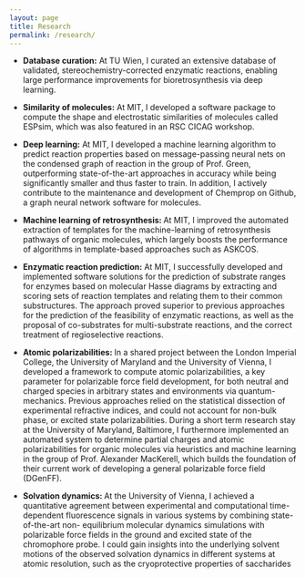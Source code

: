 ```yaml
---
layout: page
title: Research
permalink: /research/
---
```


* <b> Database curation:</b> At TU Wien, I curated an extensive database of validated, stereochemistry-corrected enzymatic reactions, enabling large performance improvements for bioretrosynthesis via deep learning.

* <b> Similarity of molecules:</b> At MIT, I developed a software package to compute the shape and electrostatic similarities of molecules called ESPsim, which was also featured in an RSC CICAG workshop.

* <b> Deep learning:</b> At MIT, I developed a machine learning algorithm to predict reaction properties based on message-passing neural nets on the condensed graph of reaction in the group of Prof. Green, outperforming state-of-the-art approaches in accuracy while being significantly smaller and thus faster to train. In addition, I actively contribute to the maintenance and development of Chemprop on Github, a graph neural network software for molecules.

* <b> Machine learning of retrosynthesis: </b>  At MIT, I improved the automated extraction of templates for the machine-learning of retrosynthesis pathways of organic molecules, which largely boosts the performance of algorithms in template-based approaches such as ASKCOS.

* <b>Enzymatic reaction prediction:</b> At MIT, I successfully developed and implemented software solutions for the prediction of substrate ranges for enzymes based on molecular Hasse diagrams by extracting and scoring sets of reaction templates and relating them to their common substructures. The approach proved superior to previous approaches for the prediction of the feasibility of enzymatic reactions, as well as the proposal of co-substrates for multi-substrate reactions, and the correct treatment of regioselective reactions.

* <b> Atomic polarizabilities: </b> In a shared project between the London Imperial College, the University of Maryland and the University of Vienna, I developed a framework to compute atomic polarizabilities, a key parameter for polarizable force field development, for both neutral and charged species in arbitrary states and environments via quantum-mechanics. Previous approaches relied on the statistical dissection of experimental refractive indices, and could not account for non-bulk phase, or excited state polarizabilities. During a short term research stay at the University of Maryland, Baltimore, I furthermore implemented an automated system to determine partial charges and atomic polarizabilities for organic molecules via heuristics and machine learning in the group of Prof. Alexander MacKerell, which builds the foundation of their current work of developing a general polarizable force field (DGenFF).


* <b> Solvation dynamics: </b> At the University of Vienna, I achieved a quantitative agreement between experimental
and computational time-dependent fluorescence signals in various systems by combining state-of-the-art non-
equilibrium molecular dynamics simulations with polarizable force fields in the ground and excited state of
the chromophore probe. I could gain insights into the underlying solvent motions of the observed solvation
dynamics in different systems at atomic resolution, such as the cryoprotective properties of saccharides